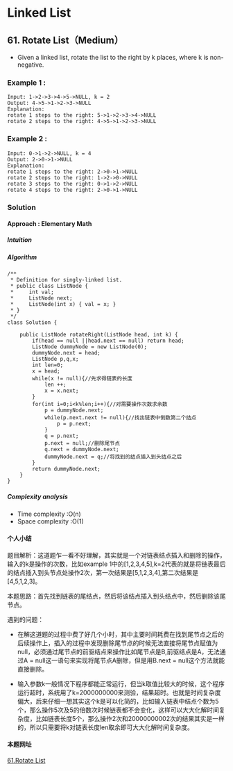 # Linked List #
## 61. Rotate List（Medium） ##
- Given a linked list, rotate the list to the right by k places, where k is non-negative.  
### Example 1 : ###
	Input: 1->2->3->4->5->NULL, k = 2
	Output: 4->5->1->2->3->NULL
	Explanation:
	rotate 1 steps to the right: 5->1->2->3->4->NULL
	rotate 2 steps to the right: 4->5->1->2->3->NULL
### Example 2 : ###
	Input: 0->1->2->NULL, k = 4
	Output: 2->0->1->NULL
	Explanation:
	rotate 1 steps to the right: 2->0->1->NULL
	rotate 2 steps to the right: 1->2->0->NULL
	rotate 3 steps to the right: 0->1->2->NULL
	rotate 4 steps to the right: 2->0->1->NULL
### Solution ###
#### Approach : Elementary Math ####
##### Intuition #####

##### Algorithm #####
	/**
	 * Definition for singly-linked list.
	 * public class ListNode {
	 *     int val;
	 *     ListNode next;
	 *     ListNode(int x) { val = x; }
	 * }
	 */
	class Solution {
	    
	    public ListNode rotateRight(ListNode head, int k) {
	        if(head == null ||head.next == null) return head;
	        ListNode dummyNode = new ListNode(0);
	        dummyNode.next = head;
	        ListNode p,q,x;
	        int len=0;
	        x = head;
	        while(x != null){//先求得链表的长度
	            len ++;
	            x = x.next;
	        }
	        for(int i=0;i<k%len;i++){//对需要操作次数求余数
	            p = dummyNode.next;
	            while(p.next.next != null){//找出链表中倒数第二个结点
	                p = p.next;
	            }
	            q = p.next;
	            p.next = null;//删除尾节点
	            q.next = dummyNode.next;
	            dummyNode.next = q;//将找到的结点插入到头结点之后
	        }
	        return dummyNode.next;
	    }
	}
##### Complexity analysis #####
- Time  complexity :O(n)
- Space complexity :O(1)

#### 个人小结 ####
题目解析：这道题乍一看不好理解，其实就是一个对链表结点插入和删除的操作，输入的k是操作的次数，比如example 1中的[1,2,3,4,5],k=2代表的就是将链表最后的结点插入到头节点处操作2次，第一次结果是[5,1,2,3,4],第二次结果是[4,5,1,2,3]。  

本题思路：首先找到链表的尾结点，然后将该结点插入到头结点中，然后删除该尾节点。  

遇到的问题：   

  * 在解这道题的过程中费了好几个小时，其中主要时间耗费在找到尾节点之后的后续操作上，插入的过程中发现删除尾节点的时候无法直接将尾节点赋值为null，必须通过尾节点的前驱结点来操作比如尾节点是B,前驱结点是A，无法通过A = null这一语句来实现将尾节点A删除，但是用B.next = null这个方法就能直接删除。  
  
  * 输入参数k一般情况下程序都能正常运行，但当k取值比较大的时候，这个程序运行超时，系统用了k=2000000000来测验，结果超时。也就是时间复杂度偏大，后来仔细一想其实这个k是可以化简的，比如输入链表中结点个数为5个，那么操作5次及5的倍数次时候链表都不会变化，这样可以大大化解时间复杂度，比如链表长度5个，那么操作2次和20000000002次的结果其实是一样的，所以只需要将k对链表长度len取余即可大大化解时间复杂度。  
 
#### 本题网址 ####
[61.Rotate List](https://leetcode.com/problems/rotate-list/)

